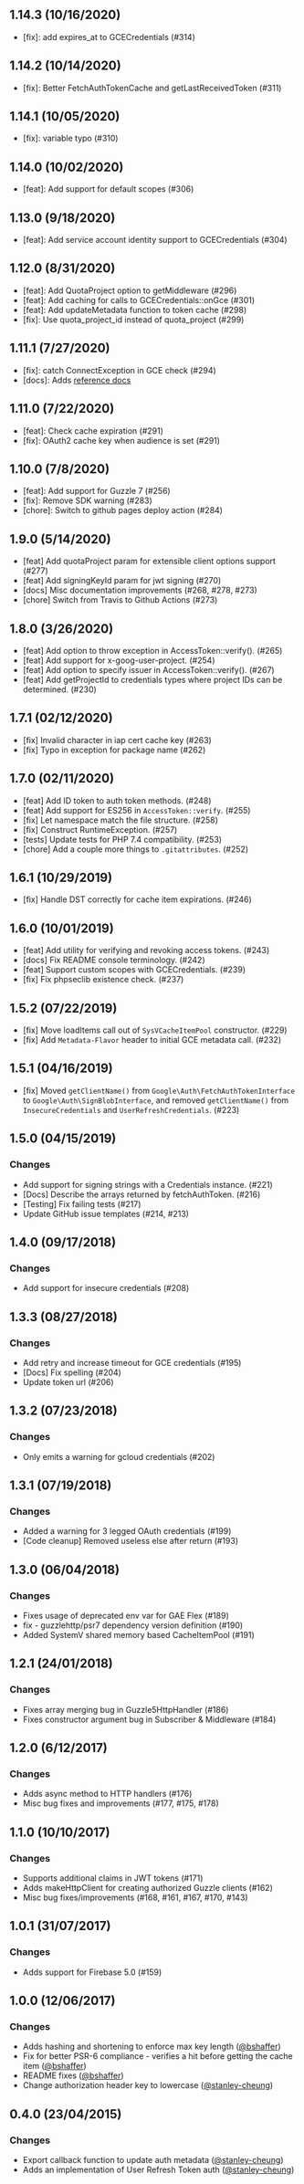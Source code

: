 ## 1.14.3 (10/16/2020)

- [fix]: add expires_at to GCECredentials (#314)

## 1.14.2 (10/14/2020)

- [fix]: Better FetchAuthTokenCache and getLastReceivedToken (#311)

## 1.14.1 (10/05/2020)

- [fix]: variable typo (#310)

## 1.14.0 (10/02/2020)

- [feat]: Add support for default scopes (#306)

## 1.13.0 (9/18/2020)

- [feat]: Add service account identity support to GCECredentials (#304)

## 1.12.0 (8/31/2020)

- [feat]: Add QuotaProject option to getMiddleware (#296)
- [feat]: Add caching for calls to GCECredentials::onGce (#301)
- [feat]: Add updateMetadata function to token cache (#298)
- [fix]: Use quota_project_id instead of quota_project (#299)

## 1.11.1 (7/27/2020)

- [fix]: catch ConnectException in GCE check (#294)
- [docs]: Adds [reference docs](https://googleapis.github.io/google-auth-library-php/master)

## 1.11.0 (7/22/2020)

- [feat]: Check cache expiration (#291)
- [fix]: OAuth2 cache key when audience is set (#291)

## 1.10.0 (7/8/2020)

- [feat]: Add support for Guzzle 7 (#256)
- [fix]: Remove SDK warning (#283)
- [chore]: Switch to github pages deploy action (#284)

## 1.9.0 (5/14/2020)

- [feat] Add quotaProject param for extensible client options support (#277)
- [feat] Add signingKeyId param for jwt signing (#270)
- [docs] Misc documentation improvements (#268, #278, #273)
- [chore] Switch from Travis to Github Actions (#273)

## 1.8.0 (3/26/2020)

- [feat] Add option to throw exception in AccessToken::verify(). (#265)
- [feat] Add support for x-goog-user-project. (#254)
- [feat] Add option to specify issuer in AccessToken::verify(). (#267)
- [feat] Add getProjectId to credentials types where project IDs can be determined. (#230)

## 1.7.1 (02/12/2020)

- [fix] Invalid character in iap cert cache key (#263)
- [fix] Typo in exception for package name (#262)

## 1.7.0 (02/11/2020)

- [feat] Add ID token to auth token methods. (#248)
- [feat] Add support for ES256 in `AccessToken::verify`. (#255)
- [fix] Let namespace match the file structure. (#258)
- [fix] Construct RuntimeException. (#257)
- [tests] Update tests for PHP 7.4 compatibility. (#253)
- [chore] Add a couple more things to `.gitattributes`. (#252)

## 1.6.1 (10/29/2019)

- [fix] Handle DST correctly for cache item expirations. (#246)

## 1.6.0 (10/01/2019)

- [feat] Add utility for verifying and revoking access tokens. (#243)
- [docs] Fix README console terminology. (#242)
- [feat] Support custom scopes with GCECredentials. (#239)
- [fix] Fix phpseclib existence check. (#237)

## 1.5.2 (07/22/2019)

- [fix] Move loadItems call out of `SysVCacheItemPool` constructor. (#229)
- [fix] Add `Metadata-Flavor` header to initial GCE metadata call. (#232)

## 1.5.1 (04/16/2019)

- [fix] Moved `getClientName()` from `Google\Auth\FetchAuthTokenInterface`
  to `Google\Auth\SignBlobInterface`, and removed `getClientName()` from
  `InsecureCredentials` and `UserRefreshCredentials`. (#223)

## 1.5.0 (04/15/2019)

### Changes

- Add support for signing strings with a Credentials instance. (#221)
- [Docs] Describe the arrays returned by fetchAuthToken. (#216)
- [Testing] Fix failing tests (#217)
- Update GitHub issue templates (#214, #213)

## 1.4.0 (09/17/2018)

### Changes

- Add support for insecure credentials (#208)

## 1.3.3 (08/27/2018)

### Changes

- Add retry and increase timeout for GCE credentials (#195)
- [Docs] Fix spelling (#204)
- Update token url (#206)

## 1.3.2 (07/23/2018)

### Changes

- Only emits a warning for gcloud credentials (#202)

## 1.3.1 (07/19/2018)

### Changes

- Added a warning for 3 legged OAuth credentials (#199)
- [Code cleanup] Removed useless else after return (#193)

## 1.3.0 (06/04/2018)

### Changes

- Fixes usage of deprecated env var for GAE Flex (#189)
- fix - guzzlehttp/psr7 dependency version definition (#190)
- Added SystemV shared memory based CacheItemPool (#191)

## 1.2.1 (24/01/2018)

### Changes

- Fixes array merging bug in Guzzle5HttpHandler (#186)
- Fixes constructor argument bug in Subscriber & Middleware (#184)

## 1.2.0 (6/12/2017)

### Changes

- Adds async method to HTTP handlers (#176)
- Misc bug fixes and improvements (#177, #175, #178)

## 1.1.0 (10/10/2017)

### Changes

- Supports additional claims in JWT tokens (#171)
- Adds makeHttpClient for creating authorized Guzzle clients (#162)
- Misc bug fixes/improvements (#168, #161, #167, #170, #143)

## 1.0.1 (31/07/2017)

### Changes

- Adds support for Firebase 5.0 (#159)

## 1.0.0 (12/06/2017)

### Changes

- Adds hashing and shortening to enforce max key length ([@bshaffer])
- Fix for better PSR-6 compliance - verifies a hit before getting the cache item ([@bshaffer])
- README fixes ([@bshaffer])
- Change authorization header key to lowercase ([@stanley-cheung])

## 0.4.0 (23/04/2015)

### Changes

- Export callback function to update auth metadata ([@stanley-cheung][])
- Adds an implementation of User Refresh Token auth ([@stanley-cheung][])

[@bshaffer]: https://github.com/bshaffer
[@stanley-cheung]: https://github.com/stanley-cheung
